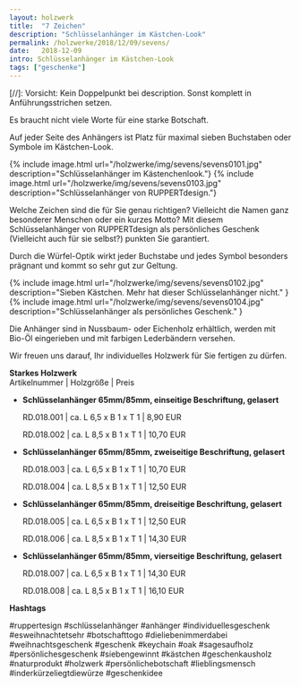 ```yaml
---
layout: holzwerk
title:  "7 Zeichen"
description: "Schlüsselanhänger im Kästchen-Look"
permalink: /holzwerke/2018/12/09/sevens/
date:   2018-12-09
intro: Schlüsselanhänger im Kästchen-Look
tags: ["geschenke"]
---
```



[//]: Vorsicht: Kein Doppelpunkt bei description. Sonst komplett in Anführungsstrichen setzen.


Es braucht nicht viele Worte für eine starke Botschaft. 

Auf jeder Seite des Anhängers ist Platz für maximal sieben Buchstaben oder Symbole im Kästchen-Look.


{% include image.html url="/holzwerke/img/sevens/sevens0101.jpg" description="Schlüsselanhänger im Kästenchenlook."}
{% include image.html url="/holzwerke/img/sevens/sevens0103.jpg" description="Schlüsselanhänger von RUPPERTdesign."}

Welche Zeichen sind die für Sie genau richtigen? Vielleicht die Namen ganz besonderer Menschen oder ein kurzes Motto? Mit diesem Schlüsselanhänger von RUPPERTdesign als persönliches Geschenk (Vielleicht auch für sie selbst?) punkten Sie garantiert.

Durch die Würfel-Optik wirkt jeder Buchstabe und jedes Symbol besonders prägnant und kommt so sehr gut zur Geltung.


{% include image.html url="/holzwerke/img/sevens/sevens0102.jpg" description="Sieben Kästchen. Mehr hat dieser Schlüsselanhänger nicht." }
{% include image.html url="/holzwerke/img/sevens/sevens0104.jpg" description="Schlüsselanhänger als persönliches Geschenk." }



Die Anhänger sind in Nussbaum- oder Eichenholz erhältlich, werden mit Bio-Öl eingerieben und mit farbigen Lederbändern versehen.

Wir freuen uns darauf, Ihr individuelles Holzwerk für Sie fertigen zu dürfen.


**Starkes Holzwerk**   
Artikelnummer \|  Holzgröße \| Preis

* **Schlüsselanhänger 65mm/85mm, einseitige Beschriftung, gelasert**

	RD.018.001  \| 	ca. L 6,5 x B 1 x T 1  \| 8,90 EUR
	
	RD.018.002  \| 	ca. L 8,5 x B 1 x T 1  \| 10,70 EUR

* **Schlüsselanhänger 65mm/85mm, zweiseitige Beschriftung, gelasert**

	RD.018.003  \| 	ca. L 6,5 x B 1 x T 1  \| 10,70 EUR
	
	RD.018.004  \| 	ca. L 8,5 x B 1 x T 1  \| 12,50 EUR

* **Schlüsselanhänger 65mm/85mm, dreiseitige Beschriftung, gelasert**

	RD.018.005  \| 	ca. L 6,5 x B 1 x T 1  \| 12,50 EUR
	
	RD.018.006  \| 	ca. L 8,5 x B 1 x T 1  \| 14,30 EUR

* **Schlüsselanhänger 65mm/85mm, vierseitige Beschriftung, gelasert**	  

	RD.018.007  \| 	ca. L 6,5 x B 1 x T 1  \| 14,30 EUR
	
	RD.018.008  \| 	ca. L 8,5 x B 1 x T 1  \| 16,10 EUR



**Hashtags**

#ruppertesign
#schlüsselanhänger
#anhänger
#individuellesgeschenk
#esweihnachtetsehr
#botschafttogo
#dieliebenimmerdabei
#weihnachtsgeschenk
#geschenk
#keychain
#oak
#sagesaufholz
#persönlichesgeschenk
#siebengewinnt
#kästchen
#geschenkausholz
#naturprodukt
#holzwerk
#persönlichebotschaft
#lieblingsmensch
#inderkürzeliegtdiewürze
#geschenkidee

